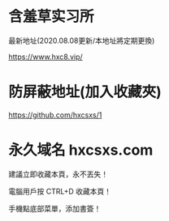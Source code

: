 # 含羞草实习所
最新地址(2020.08.08更新/本地址將定期更換)

https://www.hxc8.vip/

# 防屏蔽地址(加入收藏夾)
https://github.com/hxcsxs/1

# 永久域名 hxcsxs.com

建議立即收藏本頁，永不丟失！

電腦用戶按 CTRL+D 收藏本頁！

手機點底部菜單，添加書簽！
